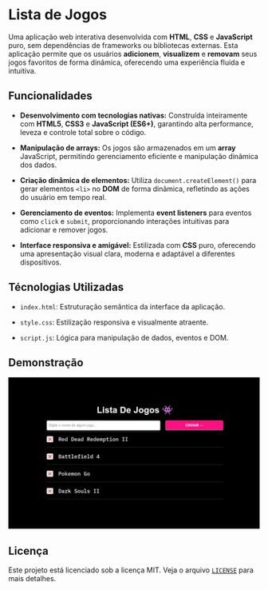 # Lista de Jogos

Uma aplicação web interativa desenvolvida com **HTML**, **CSS** e **JavaScript** puro, sem dependências de frameworks ou bibliotecas externas. Esta aplicação permite que os usuários **adicionem**, **visualizem** e **removam** seus jogos favoritos de forma dinâmica, oferecendo uma experiência fluida e intuitiva.

## Funcionalidades

- **Desenvolvimento com tecnologias nativas:** Construída inteiramente com **HTML5**, **CSS3** e **JavaScript (ES6+)**, garantindo alta performance, leveza e controle total sobre o código.

- **Manipulação de arrays:** Os jogos são armazenados em um **array** JavaScript, permitindo gerenciamento eficiente e manipulação dinâmica dos dados.

- **Criação dinâmica de elementos:** Utiliza `document.createElement()` para gerar elementos `<li>` no **DOM** de forma dinâmica, refletindo as ações do usuário em tempo real.

- **Gerenciamento de eventos:** Implementa **event listeners** para eventos como `click` e `submit`, proporcionando interações intuitivas para adicionar e remover jogos.

- **Interface responsiva e amigável:** Estilizada com **CSS** puro, oferecendo uma apresentação visual clara, moderna e adaptável a diferentes dispositivos.

## Técnologias Utilizadas

- `index.html`: Estruturação semântica da interface da aplicação.

- `style.css`: Estilização responsiva e visualmente atraente.

- `script.js`: Lógica para manipulação de dados, eventos e DOM.

## Demonstração

<p align='center'>
  <img src="./assets/demo.png" alt="Demonstração da lista de jogos">
</p>

## Licença

Este projeto está licenciado sob a licença MIT. Veja o arquivo [`LICENSE`](LICENSE) para mais detalhes.
